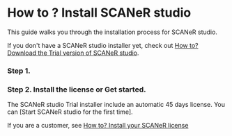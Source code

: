 # How to ? Install SCANeR studio

This guide walks you through the installation process for SCANeR studio.

If you don't have a SCANeR studio installer yet, check out [How to? Download the Trial version of SCANeR studio](../HT_Download_Trial_SCANeR/HT_Install_Trial_SCANeR.md).

### Step 1.



### Step 2. Install the license or Get started.

The SCANeR studio Trial installer include an automatic 45 days license. You can [Start SCANeR studio for the first time].

If you are a customer, see [How to? Install your SCANeR license](./Pages/HT_Install_SCANeR_license/Install_SCANeR_license.md)

